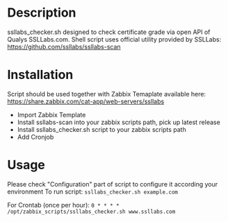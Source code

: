 # Description
ssllabs_checker.sh designed to check certificate grade via open API of Qualys SSLLabs.com. Shell script uses official utility provided by SSLLabs: https://github.com/ssllabs/ssllabs-scan
# Installation
Script should be used together with Zabbix Temaplate available here: https://share.zabbix.com/cat-app/web-servers/ssllabs
* Import Zabbix Template
* Install ssllabs-scan into your zabbix scripts path, pick up latest release
* Install ssllabs_checker.sh script to your zabbix scripts path
* Add Cronjob
# Usage
Please check "Configuration" part of script to configure it according your environment
To run script: `ssllabs_checker.sh example.com`

For Crontab (once per hour):
`0 * * * * /opt/zabbix_scripts/ssllabs_checker.sh www.ssllabs.com`

